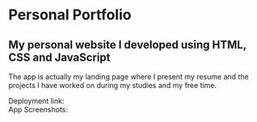 # Personal Portfolio
 
## My personal website I developed using HTML, CSS and JavaScript

The app is actually my landing page where I present my resume and the projects I have worked on during my studies and my free time.<br>

Deployment link: 
<br>
App Screenshots:
